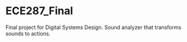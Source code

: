 # ECE287_Final
Final project for Digital Systems Design. Sound analyzer that transforms sounds to actions.
